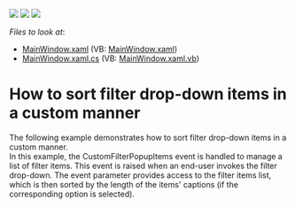 <!-- default badges list -->
![](https://img.shields.io/endpoint?url=https://codecentral.devexpress.com/api/v1/VersionRange/128578994/22.2.2%2B)
[![](https://img.shields.io/badge/Open_in_DevExpress_Support_Center-FF7200?style=flat-square&logo=DevExpress&logoColor=white)](https://supportcenter.devexpress.com/ticket/details/E2744)
[![](https://img.shields.io/badge/📖_How_to_use_DevExpress_Examples-e9f6fc?style=flat-square)](https://docs.devexpress.com/GeneralInformation/403183)
<!-- default badges end -->
<!-- default file list -->
*Files to look at*:

* [MainWindow.xaml](./CS/DXPivotGrid_CustomFilterItemsSorting/MainWindow.xaml) (VB: [MainWindow.xaml](./VB/DXPivotGrid_CustomFilterItemsSorting/MainWindow.xaml))
* [MainWindow.xaml.cs](./CS/DXPivotGrid_CustomFilterItemsSorting/MainWindow.xaml.cs) (VB: [MainWindow.xaml.vb](./VB/DXPivotGrid_CustomFilterItemsSorting/MainWindow.xaml.vb))
<!-- default file list end -->
# How to sort filter drop-down items in a custom manner


<p>The following example demonstrates how to sort filter drop-down items in a custom manner.<br />
In this example, the CustomFilterPopupItems event is handled to manage a list of filter items. This event is raised when an end-user invokes the filter drop-down. The event parameter provides access to the filter items list, which is then sorted by the length of the items' captions (if the corresponding option is selected).</p><br />


<br/>


